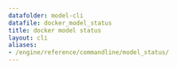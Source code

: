 ```yaml
---
datafolder: model-cli
datafile: docker_model_status
title: docker model status
layout: cli
aliases:
- /engine/reference/commandline/model_status/
---
```


<!--
This page is automatically generated from Docker's source code. If you want to
suggest a change to the text that appears here, open a ticket or pull request
in the source repository on GitHub:

https://github.com/docker/model-cli
-->
